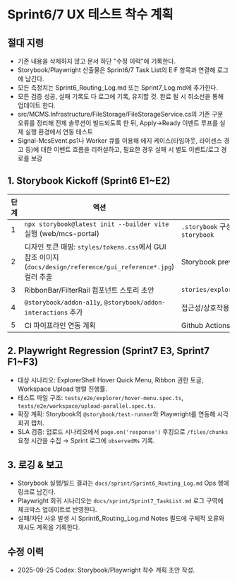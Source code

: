 # Sprint6/7 UX 테스트 착수 계획
## 절대 지령
- 기존 내용을 삭제하지 않고 문서 하단 "수정 이력"에 기록한다.
- Storybook/Playwright 산출물은 Sprint6/7 Task List의 E·F 항목과 연결해 로그에 남긴다.
- 모든 측정치는 Sprint6_Routing_Log.md 또는 Sprint7_Log.md에 추가한다.
- 모든 검증 성공, 실패 기록도 다 로그에 기록, 유지할 것. 완료 될 시 취소선을 통해 업데이트 한다.
- src/MCMS.Infrastructure/FileStorage/FileStorageService.cs의 기존 구문 오류를 정리해 전체 솔루션이 빌드되도록 한 뒤, Apply→Ready 이벤트 루프를 실제 실행 환경에서 연동 테스트
- Signal-McsEvent.ps1나 Worker 큐를 이용해 에지 케이스(타임아웃, 라이센스 경고 등)에 대한 이벤트 흐름을 리허설하고, 필요한 경우 실패 시 별도 이벤트/로그 경로를 보강

## 1. Storybook Kickoff (Sprint6 E1~E2)
| 단계 | 액션 | 산출물 |
|------|------|---------|
| 1 | `npx storybook@latest init --builder vite` 실행 (web/mcs-portal) | `.storybook` 구성, package.json script `storybook` |
| 2 | 디자인 토큰 매핑: `styles/tokens.css`에서 GUI 참조 이미지(`docs/design/reference/gui_reference*.jpg`) 컬러 추출 | Storybook preview.ts 스타일 주입 |
| 3 | RibbonBar/FilterRail 컴포넌트 스토리 초안 | `stories/explorer/RibbonBar.stories.tsx` |
| 4 | `@storybook/addon-a11y`, `@storybook/addon-interactions` 추가 | 접근성/상호작용 패널 |
| 5 | CI 파이프라인 연동 계획 | Github Actions `storybook-build` 잡 초안 |

## 2. Playwright Regression (Sprint7 E3, Sprint7 F1~F3)
- 대상 시나리오: ExplorerShell Hover Quick Menu, Ribbon 권한 토글, Workspace Upload 병렬 진행률.
- 테스트 파일 구조: `tests/e2e/explorer/hover-menu.spec.ts`, `tests/e2e/workspace/upload-parallel.spec.ts`.
- 확장 계획: Storybook의 `@storybook/test-runner`와 Playwright를 연동해 시각 회귀 캡처.
- SLA 검증: 업로드 시나리오에서 `page.on('response')` 후킹으로 `/files/chunks` 요청 시간을 수집 → Sprint 로그에 `observedMs` 기록.

## 3. 로깅 & 보고
- Storybook 실행/빌드 결과는 `docs/sprint/Sprint6_Routing_Log.md` Ops 행에 링크로 남긴다.
- Playwright 회귀 시나리오는 `docs/sprint/Sprint7_TaskList.md` 로그 구역에 체크박스 업데이트로 반영한다.
- 실패/차단 사유 발생 시 Sprint6_Routing_Log.md Notes 필드에 구체적 오류와 재시도 계획을 기록한다.

## 수정 이력
- 2025-09-25 Codex: Storybook/Playwright 착수 계획 초안 작성.
